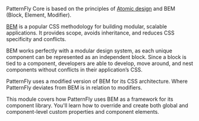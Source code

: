 PatternFly Core is based on the principles of [Atomic design](http://bradfrost.com/blog/post/atomic-web-design/) and BEM (Block, Element, Modifier).

[BEM](http://getbem.com/introduction/) is a popular CSS methodology for building modular, scalable applications. It provides scope, avoids inheritance, and reduces CSS specificity and conflicts.

BEM works perfectly with a modular design system, as each unique component can be represented as an independent block. Since a block is tied to a component, developers are able to develop, move around, and nest components without conflicts in their application’s CSS.

PatternFly uses a modified version of BEM for its CSS architecture. Where PatternFly deviates from BEM is in relation to modifiers.

This module covers how PatternFly uses BEM as a framework for its component library. You'll learn how to override and create both global and component-level custom properties and component elements.
